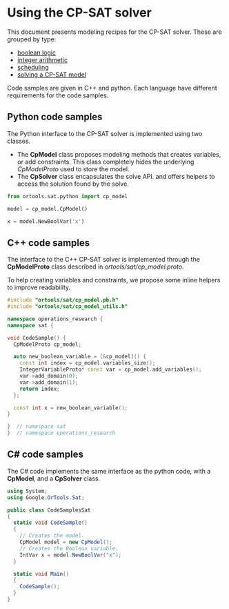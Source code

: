 # Using the CP-SAT solver



This document presents modeling recipes for the CP-SAT solver. These are grouped
by type:

-   [boolean logic](boolean_logic.md)
-   [integer arithmetic](integer_arithmetic.md)
-   [scheduling](scheduling.md)
-   [solving a CP-SAT model](solver.md)

Code samples are given in C++ and python. Each language have different
requirements for the code samples.

## Python code samples

The Python interface to the CP-SAT solver is implemented using two classes.

*   The **CpModel** class proposes modeling methods that creates variables, or
    add constraints. This class completely hides the underlying *CpModelProto*
    used to store the model.
*   The **CpSolver** class encapsulates the solve API. and offers helpers to
    access the solution found by the solve.

```python
from ortools.sat.python import cp_model

model = cp_model.CpModel()

x = model.NewBoolVar('x')
```

## C++ code samples

The interface to the C++ CP-SAT solver is implemented through the
**CpModelProto** class described in
*ortools/sat/cp_model.proto*.

To help creating variables and constraints, we propose some inline helpers to
improve readability.

```cpp
#include "ortools/sat/cp_model.pb.h"
#include "ortools/sat/cp_model_utils.h"

namespace operations_research {
namespace sat {

void CodeSample() {
  CpModelProto cp_model;

  auto new_boolean_variable = [&cp_model]() {
    const int index = cp_model.variables_size();
    IntegerVariableProto* const var = cp_model.add_variables();
    var->add_domain(0);
    var->add_domain(1);
    return index;
  };

  const int x = new_boolean_variable();
}

}  // namespace sat
}  // namespace operations_research
```

## C\# code samples

The C\# code implements the same interface as the python code, with a
**CpModel**, and a **CpSolver** class.

```cs
using System;
using Google.OrTools.Sat;

public class CodeSamplesSat
{
  static void CodeSample()
  {
    // Creates the model.
    CpModel model = new CpModel();
    // Creates the Boolean variable.
    IntVar x = model.NewBoolVar("x");
  }

  static void Main()
  {
    CodeSample();
  }
}
```

